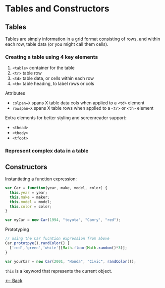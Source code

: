 # Tables and Constructors

## Tables

Tables are simply information in a grid format consisting of rows, and within each row, table data (or you might call them cells).

### Creating a table using 4 key elements

1. `<table>` container for the table
2. `<tr>` table row
3. `<td>` table data, or cells within each row
4. `<th>` table heading, to label rows or cols

Attributes

- `colpan=X` spans X table data cols when applied to a `<td>` element
- `rowspan=X` spans X table rows when applied to a `<tr>` or `<th>` element

Extra elements for better styling and screenreader support:

- `<thead>`
- `<tbody>`
- `<tfoot>`

### Represent complex data in a table

## Constructors

Instantiating a function expression:

```js
var Car = function(year, make, model, color) {
  this.year = year;
  this.make = maker;
  this.model = model;
  this.color = color;
}

var myCar = new Car(1994, "toyota", "Camry", "red");
```

Prototyping

```js
// using the Car fucntion expression from above
Car.prototpye().randColor() {
  ['red','green','white'][Math.floor(Math.random()*3)];
}

var yourCar = new Car(2001, "Honda", "Civic", randColor());
```

`this` is a keyword that represents the current object.

[<-- Back](../README.md)
